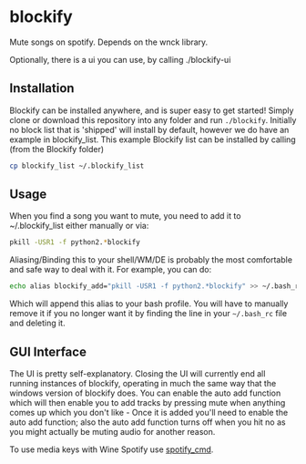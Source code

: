 blockify
========

Mute songs on spotify. Depends on the wnck library.

Optionally, there is a ui you can use, by calling ./blockify-ui

Installation
-------------

Blockify can be installed anywhere, and is super easy to get started!
Simply clone or download this repository into any folder and run
`./blockify`. Initially no block list that is 'shipped' will install
by default, however we do have an example in blockify_list. This example
Blockify list can be installed by calling (from the Blockify folder)

``` bash
cp blockify_list ~/.blockify_list
```


Usage
------ 

When you find a song you want to mute, you need to add it to
~/.blockify_list either manually or via: 
 
``` bash
pkill -USR1 -f python2.*blockify
```

Aliasing/Binding this to your shell/WM/DE is probably the most
comfortable and safe way to deal with it. For example, you can do:

``` bash
echo alias blockify_add="pkill -USR1 -f python2.*blockify" >> ~/.bash_rc
```

Which will append this alias to your bash profile. You will have to
manually remove it if you no longer want it by finding the line in
your `~/.bash_rc` file and deleting it.


GUI Interface
-------------

The UI is pretty self-explanatory. Closing the UI will currently end all  
running instances of blockify, operating in much the same way that the
windows version of blockify does. You can enable the auto add function
which will then enable you to add tracks by pressing mute when anything
comes up which you don't like - Once it is added you'll need to enable
the auto add function; also the auto add function turns off when you
hit no as you might actually be muting audio for another reason.
  
To use media keys with Wine Spotify use [spotify_cmd](https://code.google.com/p/spotifycmd/).
